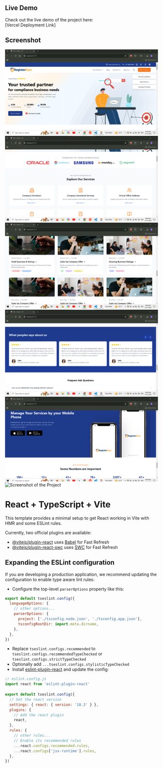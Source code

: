 
## Live Demo

Check out the live demo of the project here:  
[Vercel Deployment Link]

## Screenshot

![Screenshot of the Project](https://github.com/AnandSharma916/FRONTEND-DEVELOPER-ASSESSMENT-Register-Karo-Homepage-By-Anand-Sharma/blob/e88fd81270dfa8ce8e7eb5e8fed01771b85ced33/Screenshot%202025-01-21%20210022.png1.png)
![Screenshot of the Project](https://github.com/AnandSharma916/FRONTEND-DEVELOPER-ASSESSMENT-Register-Karo-Homepage-By-Anand-Sharma/blob/main/Screenshot%202025-01-21%20210057.png2.png?raw=true)
![Screenshot of the Project](https://github.com/AnandSharma916/FRONTEND-DEVELOPER-ASSESSMENT-Register-Karo-Homepage-By-Anand-Sharma/blob/f04ca268a8fe89dda797b4d6cc3edb9e4e6fda74/Screenshot%202025-01-21%20210241.png3.png)
![Screenshot of the Project](https://github.com/AnandSharma916/FRONTEND-DEVELOPER-ASSESSMENT-Register-Karo-Homepage-By-Anand-Sharma/blob/f259247acaad2e664867dd792558fc2e08a1dfa4/Screenshot%202025-01-21%20210310.png4.png)
![Screenshot of the Project](https://github.com/AnandSharma916/FRONTEND-DEVELOPER-ASSESSMENT-Register-Karo-Homepage-By-Anand-Sharma/blob/178dc82c5a97aa837966159ecd89c4a33e747194/Screenshot%202025-01-21%20210328.png5.png)
![Screenshot of the Project]()




# React + TypeScript + Vite

This template provides a minimal setup to get React working in Vite with HMR and some ESLint rules.

Currently, two official plugins are available:

- [@vitejs/plugin-react](https://github.com/vitejs/vite-plugin-react/blob/main/packages/plugin-react/README.md) uses [Babel](https://babeljs.io/) for Fast Refresh
- [@vitejs/plugin-react-swc](https://github.com/vitejs/vite-plugin-react-swc) uses [SWC](https://swc.rs/) for Fast Refresh

## Expanding the ESLint configuration

If you are developing a production application, we recommend updating the configuration to enable type aware lint rules:

- Configure the top-level `parserOptions` property like this:

```js
export default tseslint.config({
  languageOptions: {
    // other options...
    parserOptions: {
      project: ['./tsconfig.node.json', './tsconfig.app.json'],
      tsconfigRootDir: import.meta.dirname,
    },
  },
})
```

- Replace `tseslint.configs.recommended` to `tseslint.configs.recommendedTypeChecked` or `tseslint.configs.strictTypeChecked`
- Optionally add `...tseslint.configs.stylisticTypeChecked`
- Install [eslint-plugin-react](https://github.com/jsx-eslint/eslint-plugin-react) and update the config:

```js
// eslint.config.js
import react from 'eslint-plugin-react'

export default tseslint.config({
  // Set the react version
  settings: { react: { version: '18.3' } },
  plugins: {
    // Add the react plugin
    react,
  },
  rules: {
    // other rules...
    // Enable its recommended rules
    ...react.configs.recommended.rules,
    ...react.configs['jsx-runtime'].rules,
  },
})
```
